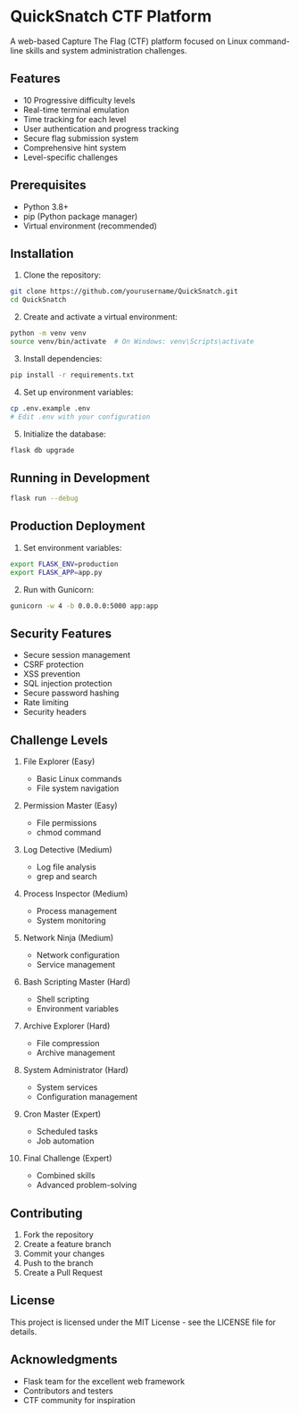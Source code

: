 # QuickSnatch CTF Platform

A web-based Capture The Flag (CTF) platform focused on Linux command-line skills and system administration challenges.

## Features

- 10 Progressive difficulty levels
- Real-time terminal emulation
- Time tracking for each level
- User authentication and progress tracking
- Secure flag submission system
- Comprehensive hint system
- Level-specific challenges

## Prerequisites

- Python 3.8+
- pip (Python package manager)
- Virtual environment (recommended)

## Installation

1. Clone the repository:
```bash
git clone https://github.com/yourusername/QuickSnatch.git
cd QuickSnatch
```

2. Create and activate a virtual environment:
```bash
python -m venv venv
source venv/bin/activate  # On Windows: venv\Scripts\activate
```

3. Install dependencies:
```bash
pip install -r requirements.txt
```

4. Set up environment variables:
```bash
cp .env.example .env
# Edit .env with your configuration
```

5. Initialize the database:
```bash
flask db upgrade
```

## Running in Development

```bash
flask run --debug
```

## Production Deployment

1. Set environment variables:
```bash
export FLASK_ENV=production
export FLASK_APP=app.py
```

2. Run with Gunicorn:
```bash
gunicorn -w 4 -b 0.0.0.0:5000 app:app
```

## Security Features

- Secure session management
- CSRF protection
- XSS prevention
- SQL injection protection
- Secure password hashing
- Rate limiting
- Security headers

## Challenge Levels

1. File Explorer (Easy)
   - Basic Linux commands
   - File system navigation

2. Permission Master (Easy)
   - File permissions
   - chmod command

3. Log Detective (Medium)
   - Log file analysis
   - grep and search

4. Process Inspector (Medium)
   - Process management
   - System monitoring

5. Network Ninja (Medium)
   - Network configuration
   - Service management

6. Bash Scripting Master (Hard)
   - Shell scripting
   - Environment variables

7. Archive Explorer (Hard)
   - File compression
   - Archive management

8. System Administrator (Hard)
   - System services
   - Configuration management

9. Cron Master (Expert)
   - Scheduled tasks
   - Job automation

10. Final Challenge (Expert)
    - Combined skills
    - Advanced problem-solving

## Contributing

1. Fork the repository
2. Create a feature branch
3. Commit your changes
4. Push to the branch
5. Create a Pull Request

## License

This project is licensed under the MIT License - see the LICENSE file for details.

## Acknowledgments

- Flask team for the excellent web framework
- Contributors and testers
- CTF community for inspiration
